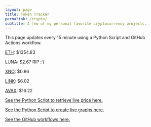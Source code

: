 ```yaml
---
layout: page
title: Token Tracker
permalink: /crypto/
subtitle: A few of my personal favorite cryptocurrency projects.
---
```


 This page updates every 15 minute using a Python Script and GitHub Actions workflow.


<!--BEGINCRYPTOINPUT-->
[ETH](https://smfxfc.github.io/crypto/eth.html): $1354.83

[LUNA](https://smfxfc.github.io/crypto/luna.html): $2.67 RIP :'(

[XNO](https://smfxfc.github.io/crypto/xno.html): $0.86

[LINK](https://smfxfc.github.io/crypto/link.html): $6.02

[AVAX](https://smfxfc.github.io/crypto/avax.html): $16.22

<!--ENDCRYPTOINPUT-->
 
 
[See the Python Script to retrieve live price here.](https://github.com/smfxfc/smfxfc.github.io/blob/master/src/get_cryptos.py)

[See the Python Script to create live graphs here.](https://github.com/smfxfc/smfxfc.github.io/blob/master/src/graph_crypto.py)

[See the GitHub workflows here.](https://github.com/smfxfc/smfxfc.github.io/blob/master/.github/workflows/)
